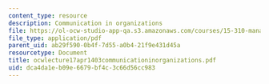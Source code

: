 ```yaml
---
content_type: resource
description: Communication in organizations
file: https://ol-ocw-studio-app-qa.s3.amazonaws.com/courses/15-310-managerial-psychology-laboratory-spring-2003/dca4da1eb09e6679bf4c3c66d56cc983_ocwlecture17apr1403communicationinorganizations.pdf
file_type: application/pdf
parent_uid: ab29f590-0b4f-7d55-a0b4-21f9e431d45a
resourcetype: Document
title: ocwlecture17apr1403communicationinorganizations.pdf
uid: dca4da1e-b09e-6679-bf4c-3c66d56cc983
---
```

